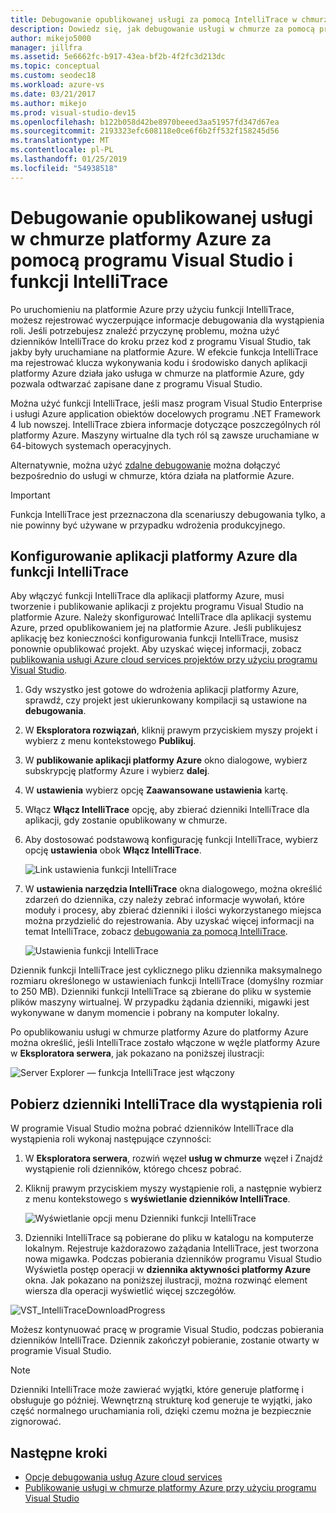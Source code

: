 ```yaml
---
title: Debugowanie opublikowanej usługi za pomocą IntelliTrace w chmurze platformy Azure
description: Dowiedz się, jak debugowanie usługi w chmurze za pomocą programu Visual Studio i funkcji IntelliTrace
author: mikejo5000
manager: jillfra
ms.assetid: 5e6662fc-b917-43ea-bf2b-4f2fc3d213dc
ms.topic: conceptual
ms.custom: seodec18
ms.workload: azure-vs
ms.date: 03/21/2017
ms.author: mikejo
ms.prod: visual-studio-dev15
ms.openlocfilehash: b122b058d42be8970beeed3aa51957fd347d67ea
ms.sourcegitcommit: 2193323efc608118e0ce6f6b2ff532f158245d56
ms.translationtype: MT
ms.contentlocale: pl-PL
ms.lasthandoff: 01/25/2019
ms.locfileid: "54938518"
---
```

# <a name="debugging-a-published-azure-cloud-service-with-visual-studio-and-intellitrace"></a>Debugowanie opublikowanej usługi w chmurze platformy Azure za pomocą programu Visual Studio i funkcji IntelliTrace
Po uruchomieniu na platformie Azure przy użyciu funkcji IntelliTrace, możesz rejestrować wyczerpujące informacje debugowania dla wystąpienia roli. Jeśli potrzebujesz znaleźć przyczynę problemu, można użyć dzienników IntelliTrace do kroku przez kod z programu Visual Studio, tak jakby były uruchamiane na platformie Azure. W efekcie funkcja IntelliTrace ma rejestrować klucza wykonywania kodu i środowisko danych aplikacji platformy Azure działa jako usługa w chmurze na platformie Azure, gdy pozwala odtwarzać zapisane dane z programu Visual Studio.

Można użyć funkcji IntelliTrace, jeśli masz program Visual Studio Enterprise i usługi Azure application obiektów docelowych programu .NET Framework 4 lub nowszej. IntelliTrace zbiera informacje dotyczące poszczególnych ról platformy Azure. Maszyny wirtualne dla tych ról są zawsze uruchamiane w 64-bitowych systemach operacyjnych.

Alternatywnie, można użyć [zdalne debugowanie](http://go.microsoft.com/fwlink/p/?LinkId=623041) można dołączyć bezpośrednio do usługi w chmurze, która działa na platformie Azure.

> [!IMPORTANT]
> Funkcja IntelliTrace jest przeznaczona dla scenariuszy debugowania tylko, a nie powinny być używane w przypadku wdrożenia produkcyjnego.
>

## <a name="configure-an-azure-application-for-intellitrace"></a>Konfigurowanie aplikacji platformy Azure dla funkcji IntelliTrace
Aby włączyć funkcji IntelliTrace dla aplikacji platformy Azure, musi tworzenie i publikowanie aplikacji z projektu programu Visual Studio na platformie Azure. Należy skonfigurować IntelliTrace dla aplikacji systemu Azure, przed opublikowaniem jej na platformie Azure. Jeśli publikujesz aplikację bez konieczności konfigurowania funkcji IntelliTrace, musisz ponownie opublikować projekt. Aby uzyskać więcej informacji, zobacz [publikowania usługi Azure cloud services projektów przy użyciu programu Visual Studio](http://go.microsoft.com/fwlink/p/?LinkId=623012).

1. Gdy wszystko jest gotowe do wdrożenia aplikacji platformy Azure, sprawdź, czy projekt jest ukierunkowany kompilacji są ustawione na **debugowania**.

1. W **Eksploratora rozwiązań**, kliknij prawym przyciskiem myszy projekt i wybierz z menu kontekstowego **Publikuj**.

1. W **publikowanie aplikacji platformy Azure** okno dialogowe, wybierz subskrypcję platformy Azure i wybierz **dalej**.

1. W **ustawienia** wybierz opcję **Zaawansowane ustawienia** kartę.

1. Włącz **Włącz IntelliTrace** opcję, aby zbierać dzienniki IntelliTrace dla aplikacji, gdy zostanie opublikowany w chmurze.

1. Aby dostosować podstawową konfigurację funkcji IntelliTrace, wybierz opcję **ustawienia** obok **Włącz IntelliTrace**.

    ![Link ustawienia funkcji IntelliTrace](./media/vs-azure-tools-intellitrace-debug-published-cloud-services/intellitrace-settings-link.png)

1. W **ustawienia narzędzia IntelliTrace** okna dialogowego, można określić zdarzeń do dziennika, czy należy zebrać informacje wywołań, które moduły i procesy, aby zbierać dzienniki i ilości wykorzystanego miejsca można przydzielić do rejestrowania. Aby uzyskać więcej informacji na temat IntelliTrace, zobacz [debugowania za pomocą IntelliTrace](http://go.microsoft.com/fwlink/?LinkId=214468).

    ![Ustawienia funkcji IntelliTrace](./media/vs-azure-tools-intellitrace-debug-published-cloud-services/IC519063.png)

Dziennik funkcji IntelliTrace jest cyklicznego pliku dziennika maksymalnego rozmiaru określonego w ustawieniach funkcji IntelliTrace (domyślny rozmiar to 250 MB). Dzienniki funkcji IntelliTrace są zbierane do pliku w systemie plików maszyny wirtualnej. W przypadku żądania dzienniki, migawki jest wykonywane w danym momencie i pobrany na komputer lokalny.

Po opublikowaniu usługi w chmurze platformy Azure do platformy Azure można określić, jeśli IntelliTrace zostało włączone w węźle platformy Azure w **Eksploratora serwera**, jak pokazano na poniższej ilustracji:

![Server Explorer — funkcja IntelliTrace jest włączony](./media/vs-azure-tools-intellitrace-debug-published-cloud-services/IC744134.png)

## <a name="download-intellitrace-logs-for-a-role-instance"></a>Pobierz dzienniki IntelliTrace dla wystąpienia roli
W programie Visual Studio można pobrać dzienników IntelliTrace dla wystąpienia roli wykonaj następujące czynności:

1. W **Eksploratora serwera**, rozwiń węzeł **usług w chmurze** węzeł i Znajdź wystąpienie roli dzienników, którego chcesz pobrać.

1. Kliknij prawym przyciskiem myszy wystąpienie roli, a następnie wybierz z menu kontekstowego s **wyświetlanie dzienników IntelliTrace**.

    ![Wyświetlanie opcji menu Dzienniki funkcji IntelliTrace](./media/vs-azure-tools-intellitrace-debug-published-cloud-services/view-intellitrace-logs.png)

1. Dzienniki IntelliTrace są pobierane do pliku w katalogu na komputerze lokalnym. Rejestruje każdorazowo zażądania IntelliTrace, jest tworzona nowa migawka. Podczas pobierania dzienników programu Visual Studio Wyświetla postęp operacji w **dziennika aktywności platformy Azure** okna. Jak pokazano na poniższej ilustracji, można rozwinąć element wiersza dla operacji wyświetlić więcej szczegółów.

![VST_IntelliTraceDownloadProgress](./media/vs-azure-tools-intellitrace-debug-published-cloud-services/IC745551.png)

Możesz kontynuować pracę w programie Visual Studio, podczas pobierania dzienników IntelliTrace. Dziennik zakończył pobieranie, zostanie otwarty w programie Visual Studio.

> [!NOTE]
> Dzienniki IntelliTrace może zawierać wyjątki, które generuje platformę i obsługuje go później. Wewnętrzną strukturę kod generuje te wyjątki, jako część normalnego uruchamiania roli, dzięki czemu można je bezpiecznie zignorować.
>
>

## <a name="next-steps"></a>Następne kroki
- [Opcje debugowania usług Azure cloud services](vs-azure-tools-debugging-cloud-services-overview.md)
- [Publikowanie usługi w chmurze platformy Azure przy użyciu programu Visual Studio](vs-azure-tools-publishing-a-cloud-service.md)